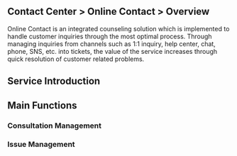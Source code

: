 ## Contact Center > Online Contact > Overview
Online Contact is an integrated counseling solution which is implemented to handle customer inquiries through the most optimal process. Through managing inquiries from channels such as 1:1 inquiry, help center, chat, phone, SNS, etc. into tickets, the value of the service increases through quick resolution of customer related problems.
 
## Service Introduction
[](http://static.toastoven.net/prod_contact_center/OC_overview_en_1.png)

## Main Functions
[](http://static.toastoven.net/prod_contact_center/OC_overview_en_2.png)

### Consultation Management
[](http://static.toastoven.net/prod_contact_center/OC_overview_en_3.png)

### Issue Management
[](http://static.toastoven.net/prod_contact_center/OC_overview_en_4.png)

